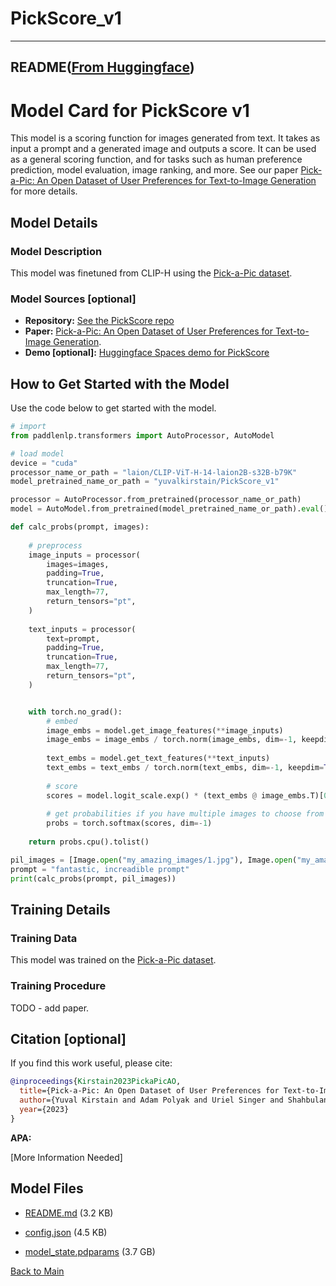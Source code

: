 
# PickScore_v1
---


## README([From Huggingface](https://huggingface.co/yuvalkirstain/PickScore_v1))

# Model Card for PickScore v1

This model is a scoring function for images generated from text. It takes as input a prompt and a generated image and outputs a score. 
It can be used as a general scoring function, and for tasks such as human preference prediction, model evaluation, image ranking, and more. 
See our paper [Pick-a-Pic: An Open Dataset of User Preferences for Text-to-Image Generation](https://arxiv.org/abs/2305.01569) for more details.


## Model Details

### Model Description

This model was finetuned from CLIP-H using the [Pick-a-Pic dataset](https://huggingface.co/datasets/yuvalkirstain/pickapic_v1).

### Model Sources [optional]

<!-- Provide the basic links for the model. -->

- **Repository:** [See the PickScore repo](https://github.com/yuvalkirstain/PickScore)
- **Paper:** [Pick-a-Pic: An Open Dataset of User Preferences for Text-to-Image Generation](https://arxiv.org/abs/2305.01569).
- **Demo [optional]:** [Huggingface Spaces demo for PickScore](https://huggingface.co/spaces/yuvalkirstain/PickScore)

## How to Get Started with the Model

Use the code below to get started with the model.

```python
# import
from paddlenlp.transformers import AutoProcessor, AutoModel

# load model
device = "cuda"
processor_name_or_path = "laion/CLIP-ViT-H-14-laion2B-s32B-b79K"
model_pretrained_name_or_path = "yuvalkirstain/PickScore_v1"

processor = AutoProcessor.from_pretrained(processor_name_or_path)
model = AutoModel.from_pretrained(model_pretrained_name_or_path).eval()

def calc_probs(prompt, images):
    
    # preprocess
    image_inputs = processor(
        images=images,
        padding=True,
        truncation=True,
        max_length=77,
        return_tensors="pt",
    )
    
    text_inputs = processor(
        text=prompt,
        padding=True,
        truncation=True,
        max_length=77,
        return_tensors="pt",
    )


    with torch.no_grad():
        # embed
        image_embs = model.get_image_features(**image_inputs)
        image_embs = image_embs / torch.norm(image_embs, dim=-1, keepdim=True)
    
        text_embs = model.get_text_features(**text_inputs)
        text_embs = text_embs / torch.norm(text_embs, dim=-1, keepdim=True)
    
        # score
        scores = model.logit_scale.exp() * (text_embs @ image_embs.T)[0]
        
        # get probabilities if you have multiple images to choose from
        probs = torch.softmax(scores, dim=-1)
    
    return probs.cpu().tolist()

pil_images = [Image.open("my_amazing_images/1.jpg"), Image.open("my_amazing_images/2.jpg")]
prompt = "fantastic, increadible prompt"
print(calc_probs(prompt, pil_images))
```
## Training Details

### Training Data

This model was trained on the [Pick-a-Pic dataset](https://huggingface.co/datasets/yuvalkirstain/pickapic_v1).


### Training Procedure 

TODO - add paper.


## Citation [optional]

If you find this work useful, please cite:

```bibtex
@inproceedings{Kirstain2023PickaPicAO,
  title={Pick-a-Pic: An Open Dataset of User Preferences for Text-to-Image Generation},
  author={Yuval Kirstain and Adam Polyak and Uriel Singer and Shahbuland Matiana and Joe Penna and Omer Levy},
  year={2023}
}
```

**APA:**

[More Information Needed]






## Model Files

- [README.md](https://paddlenlp.bj.bcebos.com/models/community/yuvalkirstain/PickScore_v1/README.md) (3.2 KB)

- [config.json](https://paddlenlp.bj.bcebos.com/models/community/yuvalkirstain/PickScore_v1/config.json) (4.5 KB)

- [model_state.pdparams](https://paddlenlp.bj.bcebos.com/models/community/yuvalkirstain/PickScore_v1/model_state.pdparams) (3.7 GB)


[Back to Main](../../)